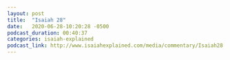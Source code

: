 ```yaml
---
layout: post
title:  "Isaiah 28"
date:   2020-06-28-10:20:28 -0500
podcast_duration: 00:40:37
categories: isaiah-explained
podcast_link: http://www.isaiahexplained.com/media/commentary/Isaiah28.mp3
---
```

